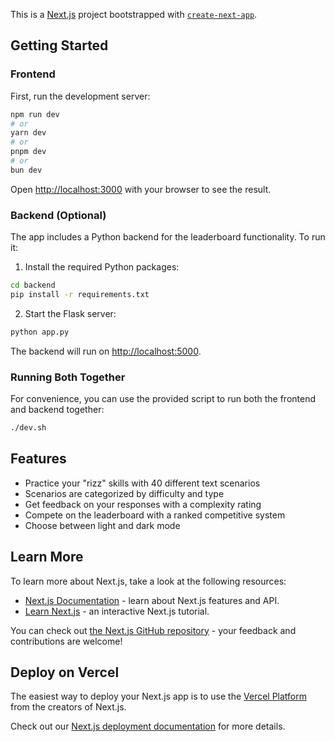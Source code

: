This is a [Next.js](https://nextjs.org) project bootstrapped with [`create-next-app`](https://nextjs.org/docs/app/api-reference/cli/create-next-app).

## Getting Started

### Frontend

First, run the development server:

```bash
npm run dev
# or
yarn dev
# or
pnpm dev
# or
bun dev
```

Open [http://localhost:3000](http://localhost:3000) with your browser to see the result.

### Backend (Optional)

The app includes a Python backend for the leaderboard functionality. To run it:

1. Install the required Python packages:

```bash
cd backend
pip install -r requirements.txt
```

2. Start the Flask server:

```bash
python app.py
```

The backend will run on [http://localhost:5000](http://localhost:5000).

### Running Both Together

For convenience, you can use the provided script to run both the frontend and backend together:

```bash
./dev.sh
```

## Features

- Practice your "rizz" skills with 40 different text scenarios
- Scenarios are categorized by difficulty and type
- Get feedback on your responses with a complexity rating
- Compete on the leaderboard with a ranked competitive system
- Choose between light and dark mode

## Learn More

To learn more about Next.js, take a look at the following resources:

- [Next.js Documentation](https://nextjs.org/docs) - learn about Next.js features and API.
- [Learn Next.js](https://nextjs.org/learn) - an interactive Next.js tutorial.

You can check out [the Next.js GitHub repository](https://github.com/vercel/next.js) - your feedback and contributions are welcome!

## Deploy on Vercel

The easiest way to deploy your Next.js app is to use the [Vercel Platform](https://vercel.com/new?utm_medium=default-template&filter=next.js&utm_source=create-next-app&utm_campaign=create-next-app-readme) from the creators of Next.js.

Check out our [Next.js deployment documentation](https://nextjs.org/docs/app/building-your-application/deploying) for more details.

